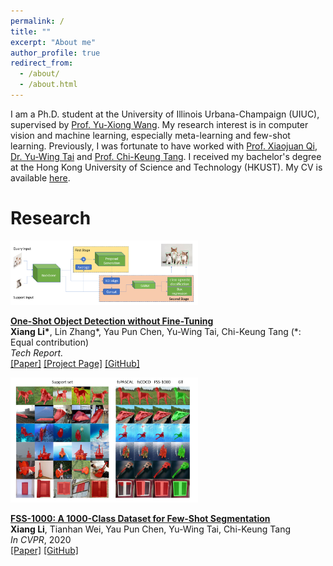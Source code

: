 ```yaml
---
permalink: /
title: ""
excerpt: "About me"
author_profile: true
redirect_from: 
  - /about/
  - /about.html
---
```


<base target="_blank">

I am a Ph.D. student at the University of Illinois Urbana-Champaign (UIUC), supervised by [Prof. Yu-Xiong Wang](https://yxw.web.illinois.edu/). 
My research interest is in computer vision and machine learning, especially meta-learning and few-shot learning. 
Previously, I was fortunate to have worked with [Prof. Xiaojuan Qi](https://xjqi.github.io/), 
[Dr. Yu-Wing Tai](https://scholar.google.com/citations?user=nFhLmFkAAAAJ) and [Prof. Chi-Keung Tang](https://scholar.google.com/citations?user=EWfpM74AAAAJ).
I received my bachelor's degree at the Hong Kong University of Science and Technology (HKUST). My CV is available [here](files/cv_xiang.pdf).  

Research
======

<div class="publication media">
  <img src="\images\papers\oneshot\overview.png"
     alt="Figure in Oneshot paper"
     class="publogo img-fluid float-left rounded g" width="300" a=""
     />

  <div class="media-body">
    <p><strong><a href="https://arxiv.org/abs/2005.03819" target="_blank">
    One-Shot Object Detection without Fine-Tuning</a></strong>
    <!-- <span class="badge badge-danger">New!</span> -->
    <br>
    <b>Xiang Li*</b>, Lin Zhang*, Yau Pun Chen, Yu-Wing Tai, Chi-Keung Tang (*: Equal contribution) <br>
    <em>Tech Report.</em> <br>
    <span class="links">
    <a href="https://arxiv.org/abs/2005.03819" target="_blank">[Paper]</a>
    <a href="https://ryanxli.github.io/oneshot" target="_blank">[Project Page]</a>
    <a href="https://github.com/RyanXLi/OneshotDet" target="_blank">[GitHub]</a>
    </span> </p>
  </div>
</div>


<div class="publication media">
<img src="\images\papers\fss\result.jpg"
     alt="Figure in FSS paper"
     class="publogo img-fluid float-left rounded g" width="300" a=""
     />

  <div class="media-body">
    <p><strong><a href="https://openaccess.thecvf.com/content_CVPR_2020/papers/Li_FSS
    -1000_A_1000-Class_Dataset_for_Few-Shot_Segmentation_CVPR_2020_paper.pdf" target="_blank">
    FSS-1000: A 1000-Class Dataset for Few-Shot Segmentation</a></strong>
    <br>
    <b>Xiang Li</b>, Tianhan Wei, Yau Pun Chen, Yu-Wing Tai, Chi-Keung Tang <br>
    <em>In CVPR</em>, 2020 <br>
    <span class="links">
    <a href="https://openaccess.thecvf.com/content_CVPR_2020/papers/Li_FSS
    -1000_A_1000-Class_Dataset_for_Few-Shot_Segmentation_CVPR_2020_paper.pdf
    " target="_blank">[Paper]</a>
    <a href="https://github.com/HKUSTCV/FSS-1000" target="_blank">[GitHub]</a>
    </span> </p>
  </div>
</div>
